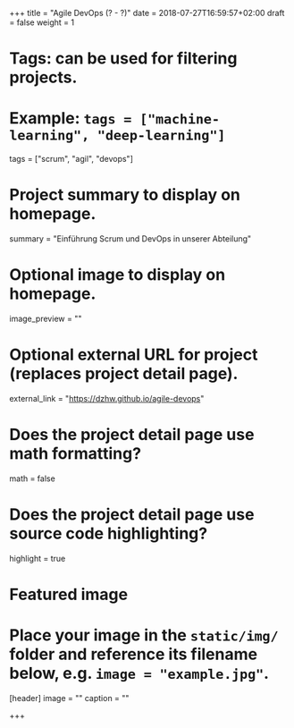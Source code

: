 +++
title = "Agile DevOps (? - ?)"
date = 2018-07-27T16:59:57+02:00
draft = false
weight = 1

# Tags: can be used for filtering projects.
# Example: `tags = ["machine-learning", "deep-learning"]`
tags = ["scrum", "agil", "devops"]

# Project summary to display on homepage.
summary = "Einführung Scrum und DevOps in unserer Abteilung"

# Optional image to display on homepage.
image_preview = ""

# Optional external URL for project (replaces project detail page).
external_link = "https://dzhw.github.io/agile-devops"

# Does the project detail page use math formatting?
math = false

# Does the project detail page use source code highlighting?
highlight = true

# Featured image
# Place your image in the `static/img/` folder and reference its filename below, e.g. `image = "example.jpg"`.
[header]
image = ""
caption = ""

+++
